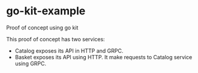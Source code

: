 # go-kit-example
Proof of concept using go kit

This proof of concept has two services:

- Catalog exposes its API in HTTP and GRPC.
- Basket exposes its API using HTTP. It make requests to Catalog service using GRPC.
